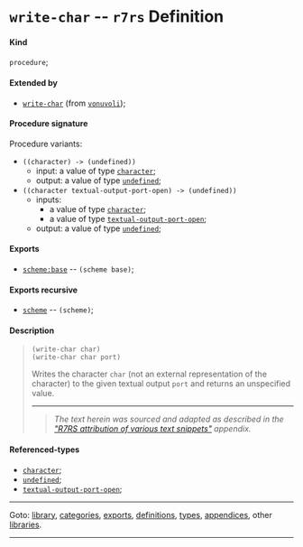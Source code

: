 

<a id='definition__r7rs__write-char'></a>

# `write-char` -- `r7rs` Definition


<a id='definition__r7rs__write-char__kind'></a>

#### Kind

`procedure`;


<a id='definition__r7rs__write-char__extended-by'></a>

#### Extended by

 * [`write-char`](../../vonuvoli/definitions/write-char.md#definition__vonuvoli__write-char) (from [`vonuvoli`](../../vonuvoli/_index.md#library__vonuvoli));


<a id='definition__r7rs__write-char__procedure-signature'></a>

#### Procedure signature

Procedure variants:
 * `((character) -> (undefined))`
   * input: a value of type [`character`](../../r7rs/types/character.md#type__r7rs__character);
   * output: a value of type [`undefined`](../../r7rs/types/undefined.md#type__r7rs__undefined);
 * `((character textual-output-port-open) -> (undefined))`
   * inputs:
     * a value of type [`character`](../../r7rs/types/character.md#type__r7rs__character);
     * a value of type [`textual-output-port-open`](../../r7rs/types/textual-output-port-open.md#type__r7rs__textual-output-port-open);
   * output: a value of type [`undefined`](../../r7rs/types/undefined.md#type__r7rs__undefined);


<a id='definition__r7rs__write-char__exports'></a>

#### Exports

 * [`scheme:base`](../../r7rs/exports/scheme_3a_base.md#export__r7rs__scheme_3a_base) -- `(scheme base)`;


<a id='definition__r7rs__write-char__exports-recursive'></a>

#### Exports recursive

 * [`scheme`](../../r7rs/exports/scheme.md#export__r7rs__scheme) -- `(scheme)`;


<a id='definition__r7rs__write-char__description'></a>

#### Description

> ````
> (write-char char)
> (write-char char port)
> ````
> 
> 
> Writes the character `char` (not an external representation of the
> character) to the given textual output `port` and returns an unspecified
> value.
> 
> 
> ----
> > *The text herein was sourced and adapted as described in the ["R7RS attribution of various text snippets"](../../r7rs/appendices/attribution.md#appendix__r7rs__attribution) appendix.*


<a id='definition__r7rs__write-char__referenced-types'></a>

#### Referenced-types

 * [`character`](../../r7rs/types/character.md#type__r7rs__character);
 * [`undefined`](../../r7rs/types/undefined.md#type__r7rs__undefined);
 * [`textual-output-port-open`](../../r7rs/types/textual-output-port-open.md#type__r7rs__textual-output-port-open);

----

Goto: [library](../../r7rs/_index.md#library__r7rs), [categories](../../r7rs/categories/_index.md#toc__r7rs__categories), [exports](../../r7rs/exports/_index.md#toc__r7rs__exports), [definitions](../../r7rs/definitions/_index.md#toc__r7rs__definitions), [types](../../r7rs/types/_index.md#toc__r7rs__types), [appendices](../../r7rs/appendices/_index.md#toc__r7rs__appendices), other [libraries](../../_libraries.md#toc__libraries).

----

